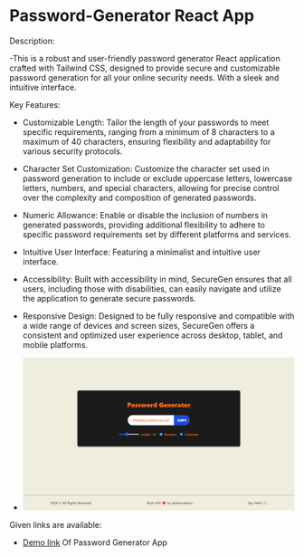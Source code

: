 # Password-Generator React App

Description:

-This is a robust and user-friendly password generator React application crafted with Tailwind CSS, designed to provide secure and customizable password generation for all your online security needs. With a sleek and intuitive interface.

Key Features:

- Customizable Length: Tailor the length of your passwords to meet specific requirements, ranging from a minimum of 8 characters to a maximum of 40 characters, ensuring flexibility and adaptability for various security protocols.

- Character Set Customization: Customize the character set used in password generation to include or exclude uppercase letters, lowercase letters, numbers, and special characters, allowing for precise control over the complexity and composition of generated passwords.

- Numeric Allowance: Enable or disable the inclusion of numbers in generated passwords, providing additional flexibility to adhere to specific password requirements set by different platforms and services.

- Intuitive User Interface: Featuring a minimalist and intuitive user interface.

- Accessibility: Built with accessibility in mind, SecureGen ensures that all users, including those with disabilities, can easily navigate and utilize the application to generate secure passwords.

- Responsive Design: Designed to be fully responsive and compatible with a wide range of devices and screen sizes, SecureGen offers a consistent and optimized user experience across desktop, tablet, and mobile platforms.

- <img title="a title" alt="Alt text" src="./screenshot.png">

Given links are available:

- [Demo link](https://akash-sadhab-password-generator.vercel.app/) Of Password Generator App
